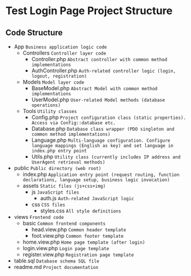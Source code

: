 # Test Login Page Project Structure

## Code Structure
- App `Business application logic code`
  - Controllers `Controller layer code`
    - Controller.php    `Abstract controller with common method implementations`
    - AuthController.php  `Auth-related controller logic (login, logout, registration)`
  - Models  `Model layer code`
    - BaseModel.php  `Abstract Model with common method implementations`
    - UserModel.php  `User-related Model methods (database operations)`
  - Tools  `Utility classes`
    - Config.php  `Project configuration class (static properties). Access via Config::database etc.`
    - Database.php  `Database class wrapper (PDO singleton and common method implementations)`
    - Language.php  `Multi-language configuration. Configure language mappings (English as key) and set language in index.php entry point`
    - Utils.php  `Utility class (currently includes IP address and UserAgent retrieval methods)`
- public  `Public directory (web root)`
  - index.php  `Application entry point (request routing, function declarations, language setup, business logic invocation)`
  - assets  `Static files (js+css+img)`
    - js  `JavaScript files`
      - auth.js  `Auth-related JavaScript logic`
    - css  `CSS files`
      - styles.css  `All style definitions`
- views  `Frontend code`
  - basic  `Common frontend components`
    - head.view.php  `Common header template`
    - foot.view.php  `Common footer template`
  - home.view.php  `Home page template (after login)`
  - login.view.php  `Login page template`
  - register.view.php  `Registration page template`
- table.sql  `Database schema SQL file`
- readme.md  `Project documentation`